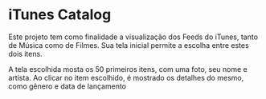 <h1>iTunes Catalog</h1>

<p>Este projeto tem como finalidade a visualização dos Feeds do iTunes, tanto de Música como de Filmes. Sua tela inicial permite a escolha entre estes dois itens.</p>
<p>A tela escolhida mosta os 50 primeiros itens, com uma foto, seu nome e artista. Ao clicar no item escolhido, é mostrado os detalhes do mesmo, como gênero e data de lançamento</p>
